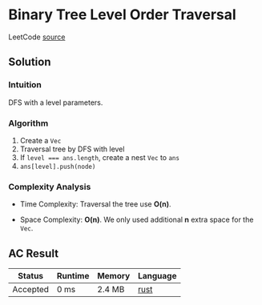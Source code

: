 # Binary Tree Level Order Traversal

LeetCode [source](https://leetcode.com/problems/binary-tree-level-order-traversal/)

## Solution

### Intuition

DFS with a level parameters.

### Algorithm

1. Create a `Vec`
2. Traversal tree by DFS with level
3. If `level === ans.length`, create a nest `Vec` to `ans`
4. `ans[level].push(node)`

### Complexity Analysis

- Time Complexity: Traversal the tree use **O(n)**.

- Space Complexity: **O(n)**. We only used additional **n** extra space for the `Vec`.

## AC Result

| Status   | Runtime | Memory | Language                                                         |
| -------- | ------- | ------ | ---------------------------------------------------------------- |
| Accepted | 0 ms    | 2.4 MB | [rust](../src/rust/binary-tree-level-order-traversal/src/lib.rs) |
